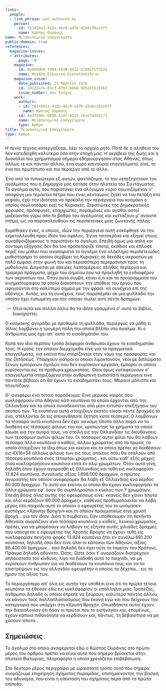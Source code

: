 ```yaml
---
links:
  people:
  - link_phrase: was authored by
    person:
      id: f61458a1-412e-46c0-ad76-d2e0c39a14ff
      name: Κώστας Ουράνης
name: Μεταπολεμικά επαγγέλματα
public-domain: true
references:
  magazine-issues:
  - attributes:
      page: '8'
    magazine:
      id: 0e609d69-f994-4930-8812-b188175f35d1
      name: Μεγάλη Ελληνική Εγκυκλοπαίδεια
    magazine_issue:
      date_published: 21 Μαρτίου 1926
      id: 19122a7e-83c3-4707-b0bb-925241b19361
      issue_number: 4ον Τεύχος
    work:
      authors:
      - id: f61458a1-412e-46c0-ad76-d2e0c39a14ff
        name: Κώστας Ουράνης
      id: 4ed7e94c-0890-414f-9118-c6ae7ddd2c73
      name: Μεταπολεμικά επαγγέλματα
      type: Άρθρο
title: Μεταπολεμικά επαγγέλματα
type: Άρθρο
---
```


<main class="content" itemprop="text">
<p>Η πενία τέχνας κατεργάζεται, λέει το αρχαίο ρητό. Ποτέ δε η αλήθεια του δεν κατεδείχθη καλύτερα όσο στην εποχή μας. Η
ακρίβεια της ζωής και η δυσκολία του χρηματισμού σήμερα εδημιούργησαν στας Αθήνας, όπως άλλως τε και παντού αλλού, ένα
σωρό καινούρια επαγγέλματα, είνε, το ένα πιο πρωτότυπο και πιο περίεργο από το άλλο.</p>

<p>Ένα από τα τυπικώτερα εξ αυτών, φαντάζομαι, το του «επεξηγητού» του αγάλματος που η Δημαρχία μας έστησε στην πλατεία του
Συντάγματος. Το άγαλμα αυτό, που παριστάνει ένα ολόγυμνο κύριο αγωνιζόμενον ν' αποφύγη μια τεράστια πέτρα που ένας
κένταυρος ζητεί να του πετάξη στο κεφάλι, έχει την ιδιότητα να προκαλή την περιέργεια του κοσμάκη ο οποίος σουλατσάρει
εκεί τις Κυριακές. Στρατιώτες της Δημοκρατικής φρουράς, πρόσφυγες, επαρχιώτες, παραμάνες και αγαθοί αστοί μαζεύονται
γύρω από το βάθρο του αγάλματος και κυττάζουν μ' ανοικτό στόμα, ως να παρακολουθούν τις περιπέτειαες μιας ζωντανής
πάλης.</p>

<p>Ευρέθηκεν ένας, ο οποίος, ιδών την περιέργεια αυτή εσκέφθηκε να την εκμεταλλευθή προς ίδιόν του όφελος. Έγινε τσιτσερόνε
και εξηγεί στους συναθροιζόμενους τι παριστάνει το άγαλμα. Επειδή όμως μια απλή και σύντομη εξήγησις δεν θα του
προσεπόριζε τίποτα, εκάθισε και έπλασε πέριξ του μύθου που αναπαριστά το άγαλμα ένα ολόκληρο περιπετειώδες μυθιστόρημα
το οποίον σερβίρει τις Κυριακές σε δεκάδες ακροατών με πολύ έμφασι στην φωνή του και περισσότερη περιφρόνησι προς τη
μυθολογία. Διηγείται με άπειρες λεπτομέρειες πλήθος περίεργα και τρομερά πράγματα, μέχρι του σημείου που να προκληθή το
ενδιαφέρον των ακροατών του. Όταν αυτό συμβή, κάνει ό,τι και τα προγράμματα του κινηματογράφου τα οποία διακόπτουν την
υπόθεσι του έργου που αφηγούνται στο καλύτερο σημείο με την φράσι: «η συνέχεια επί της οθόνης». Αυτός, για τη συνέχεια,
τους παραπέμπει σε μια φυλλάδα την οποίαν έχει τυπωμένη και την οποίαν πωλεί αντί πέντε δραχμών:</p>

<ol style="list-style-type: '&mdash; '">
  <li>Όλα αυτά και πολλά άλλα θα τα ιδήτε γραμμένα σ' αυτό το βιβλίο, διακηρύττει.</li>
</ol>

<p>Ο κοσμάκης αγοράζει με προθυμία τη φυλλάδα, περίεργος να μάθη τι τέλος λαμβάνει η τρομερή πάλη την οποία βλέπει στο
άγαλμα. Κι ο άνθρωπος μας έχει απ' αυτό το εισοδημάτάκι του.</p>

<p>Κατά τον ίδιο περίπου τρόπο διάφοροι άνθρωποι έχουν το εισοδηματάκι τους. Η κρίσις την οποίαν διερχόμεθα είνε για τα
πραγματικά επαγγέλματα, για εκείνα που στηρίζονται στον νόμο της προσφοράς και της ζητήσεως. Υπάρχουν γιατροί οι οποίοι
λιμοκτονούν, νέοι με διπλώματα ξένων εμπορικών σχολών που δεν ευρίσκουν εργασία, έμποροι οι οποίοι ευρίσκονται εις τα
πρόθυρα χρεωκοπίας. Όσοι όμως καταφεύγουν σ' επαγγέλματα στηριζόμενα στην ανθρώπινη ευπιστία ή περιέργεια είνε πάντοτε
βέβαιοι ότι θα έχουν το εισοδηματάκι τους. Μερικοί μάλιστα και πλουτίζουν.</p>

<p>Θ' αναφέρω ένα τέτοιο παράδειγμα: Είνε μερικός καιρός που κυκλοφορούν στα Αθήνας κάτι κουπόνια τα οποία έρχονται από την
Ολλανδίαν και τα οποία συνοδεύονται από μίαν έντυπον επεξήγησιν του σκοπού των. Τα κουπόνια αυτά στοιχίζουν εκατόν
είκοσι πέντε δραχμές το ένα, στέλλονται δε εις οποιονδήποτε ζητήση κατά τέσσερα. Ο λαμβάνων τα τέσσαρα αυτά κουπόνια δεν
έχει να κάμη τίποτα άλλο παρά να τα διαθέση εις τέσσαρες φίλους του και, κρατώντας τα χρήματα τα οποία έδωσε για την
αγορά τους, να στείλη εις την Ολλανδίαν τις διευθύνσεις των τεσσάρων αυτών φίλων του.  Οι τέσσαρες αυτοί φίλοι του θα
λάβουν τέσσαρα άλλα κουπόνια ο καθείς, άλλου χρώματος από τα πρώτα, τα οποία στοιχίζουν το ίδιο όπως και εκείνα και τα
οποία πρέπει να διαθέσουν εις 4X16=54 άλλους φίλους των εις τους οποίους πάλι θα σταλούν από τέσσερα κουπόνια ενός
τέταρτου χρώματος.. και ούτω καθ' εξής μέχρις ότου κυκλοφορήσουν κουπόνια επτά εν όλω χρωμάτων. Όταν αυτό γίνη, δηλαδή
όταν έχουν αγορασθή εξ Ολλανδίας και τεθή εις κυκλοφορίαν 13.824 κουπόνια, συνολικής αξίας 1.698.000 δραχμών, ο πρώτος
αγοραστής τον οποίον ανεφέραμεν θα λάβη εξ Ολλανδίας ένα κέρδος 60.000 δραχμών. Το αυτό και εκείνοι οι οποίοι θα έχουν
κυκλοφορήσει τα άλλα χρώματα εφ' όσον θα συμπληρούται ο κύκλος των 7 χρωμάτων. Επειδή βάσις όλης αυτής της εφευρέσεως
είνε: «κανείς δεν χάνει τίποτα και όλοι κερδίζουν 60.000 δραχμές», καθένας προθυμοποιείται να λάβη μέρος στο παιχνίδι
αυτό το οποίον ο εφευρέτης του το ωνόμασεν ευστόχως «Χρυσήν Βροχήν» και το οποίον πραγματικώς είνε χρυσή βροχή... για
τον ίδιον. Διότι τι συμβαίνει; Εάν υποθέσωμεν ότι πενήντα Αθηναίοι αγοράζουν ανά τέσσαρα κουπόνια ο καθείς, λευκού
χρώματος, πρέπει, για να μπορέσουν να λάβουν τις εξήντα αυτές χιλιάδες δραχμές που υπόσχεται ο εφευρέτης της Χρυσής
Βροχής να έχουν τεθή εις κυκλοφορίαν πενήντα φορές 13.824 κουπόνια ήτοι εν συνόλω 691.200 κουπόνια, δηλαδή όσοι δεν είνε
όλοι οι κάτοικοι των Αθηνών, αξίας 86.400.00 δραχμών... όσα δηλαδή δεν έχει ούτε το ταμείον του Κράτους. Πράγμα δηλαδή
αδύνατο. Ώστε; Ώστε όσοι τ' αγοράζουν διατρέχουν απλούστατα τον κίνδυνο, λίγο να διαδοθή αυτό το παιχνίδι, να μη
ευρίσκουν άνθρωπον για να διαθέσουν τα κουπόνια τους και να τα επιστρέψουν εις τον ολλανδόν εφευρέτην ο οποίος τα
δέχεται... εις το ήμισυ της αξίας των.</p>

<p>Το περιεργότερο απ' όλα εις αυτήν την υπόθεσι είνε ότι τα πρώτα τέτοια κουπόνια τα έθεσαν εδώ εις κυκλοφορίαν οι
υπάλληλοι μιας Τραπέζης, άνθρωποι δηλαδή οι οποίοι έπρεπε να ξεύρουν, καλύτερα παντός άλλου, να κάνουν τους
πολλαπλασιασμούς που έκανα εγώ και που δείχνουν την κατεργαριά που υπάρχει στη «Χρυσή Βροχή». Οπωσδήποτε αυτοί έχουν την
δικαιολογίαν ότι ήσαν οι πρώτοι που το εισήγαγαν και, επομένως, έχουν κάποια πιθανότητα να κερδίσουν και, πάντως, τη
βεβαιότητα να μη χάσουν τίποτα...</p>
</main>
<section class="notes">
<h2>Σημειώσεις</h2>

<p>Το άγαλμα στο οποίο αναφέρεται εδώ ο Κώστας Ουράνης στο πρώτο μέρος του άρθρου πρέπει να είναι αυτό που σήμερα βρίσκεται
στην πλατεία Βικτώριας, πληροφορία η οποία χρειάζεται επιβεβαίωση.</p>

<p>Στο δεύτερο μέρος περιγράφει με ωραιότατο τρόπο αυτό που σήμερα ονομάζουμε επιχείρηση σχήματος πυραμίδας, επισημαίνοντας
την βασική του αδυναμία, που είναι η επέκταση του σχήματος πέρα από τα πρώτα επίπεδα.</p>
</section>
